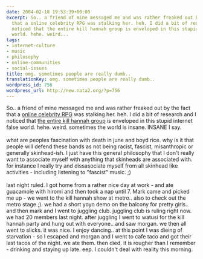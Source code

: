 ```yaml
---
date: 2004-02-18 19:53:39+00:00
excerpt: So.. a friend of mine messaged me and was rather freaked out by the fact
  that a online celebrity RPG was stalking her. heh. I did a bit of research and I
  noticed that the entire kill hannah group is enveloped in this stupid internet false
  world. hehe. weird...
tags:
- internet-culture
- music
- philosophy
- online-communities
- social-issues
title: omg. sometimes people are really dumb..
translationKey: omg. sometimes people are really dumb..
wordpress_id: 756
wordpress_url: http://new.nata2.org/?p=756
---
```


So.. a friend of mine messaged me and was rather freaked out by the fact that a <a href="http://www.geocities.com/must_be_pop2001/index.html">online celebrity RPG</a> was stalking her. heh. I did a bit of research and I noticed that <a href="http://ironkungfu.com/wiki/index.php/why%20people%20are%20bad">the entire kill hannah group</a> is enveloped in this stupid internet false world. hehe. weird. sometimes the world is insane. INSANE I say.<br/><br/> what are peoples fascination with death in june and boyd rice. why is it that people will defend these bands as not being racist, fascist, misanthropic or generally skinhead-ish. I just have this general philosophy that I don't really want to associate myself with anything that skinheads are associated with. for instance I really try and dissasociate myself from all skinhead like activities - including listening to "fascist" music. ;)<br/><br/>last night ruled. I got home from a rather nice day at work - and ate guacamole with hiromi and then took a nap until 7. Mark came and picked me up - we went to the kill hannah show at metro.. also to check out the metro stage ;). we had a short yoyo demo on the balcony for pretty girls.. and then mark and I went to juggling club. juggling club is ruling right now. we had 20 members last night. after juggling I went to watusi for the kill hannah party and hung out with everyone.. and saw morgan. we then all went to slicks. it was nice. I enjoy dancing.. at this point I was dieing of starvation - so I escaped and morgan and I went to cafe taco and got their last tacos of the night. we ate them. then died. it is rougher than I remember - drinking and staying up late. eep. I couldn't deal with reality this morning.